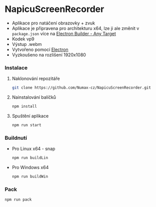 # NapicuScreenRecorder
* Aplikace pro natáčení obrazovky + zvuk
* Aplikace je připravena pro architekturu x64, lze ji ale změnit v `package.json` více na [Electron Builder - Any Target](https://www.electron.build/configuration/linux)
* Kodek vp9
* Výstup .webm
* Vytvořeno pomocí [Electron](https://www.electronjs.org/)
* Vyzkoušeno na rozlišení 1920x1080


### Instalace
1. Naklonování repozitáře
   ```sh
   git clone https://github.com/Numax-cz/NapicuScreenRecorder.git
   ```
2. Nainstalování balíčků
   ```sh
   npm install
   ```
3. Spuštění aplikace
    ```sh
    npm run start
    ```

### Buildnutí
* Pro Linux x64 - snap
   ```sh
   npm run buildLin
   ```
* Pro Windows x64
   ```sh
   npm run buildWin
   ```
### Pack
   ```sh
   npm run pack
   ```

